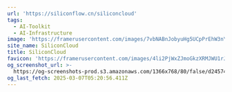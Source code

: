 ```yaml
---
url: 'https://siliconflow.cn/siliconcloud'
tags:
  - AI-Toolkit
  - AI-Infrastructure
image: 'https://framerusercontent.com/images/7vbNABnJobyuHg5UCpPrEhW3nYY.jpeg'
site_name: SiliconCloud
title: SiliconCloud
favicon: 'https://framerusercontent.com/images/4li2PjWxZJmoGkzXRMJWU1rJmI.svg'
og_screenshot_url: >-
  https://og-screenshots-prod.s3.amazonaws.com/1366x768/80/false/d2457473a4d0ccaf6177e03f2d3769292a1744d50a6c7e48a558612c4f127950.jpeg
og_last_fetch: 2025-03-07T05:20:56.411Z
---
```


